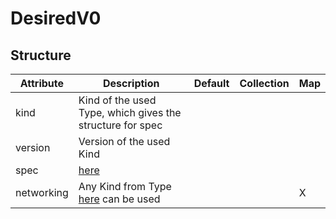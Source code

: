 # DesiredV0 
 

## Structure 
 

| Attribute  | Description                                                | Default | Collection | Map  |
| ---------- | ---------------------------------------------------------- | ------- | ---------- | ---  |
| kind       | Kind of the used Type, which gives the structure for spec  |         |            |      |
| version    | Version of the used Kind                                   |         |            |      |
| spec       | [here](Spec/Spec.md)                                       |         |            |      |
| networking | Any Kind from Type [here](../../../networking) can be used |         |            | X    |